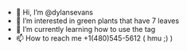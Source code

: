 - 👋 Hi, I’m @dylansevans
- 👀 I’m interested in green plants that have 7 leaves
- 🌱 I’m currently learning how to use the <html> tag
- 📫 How to reach me +1(480)545-5612 ( hmu ;) )
